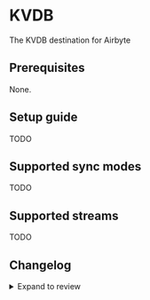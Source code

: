 # KVDB

The KVDB destination for Airbyte

## Prerequisites

None.

## Setup guide

TODO

## Supported sync modes

TODO

## Supported streams

TODO

## Changelog

<details>
  <summary>Expand to review</summary>

| Version | Date       | Pull Request                                              | Subject                                                                    |
|:--------| :--------- | :-------------------------------------------------------- | :------------------------------------------------------------------------- |
| 0.1.12 | 2024-09-21 | [43745](https://github.com/airbytehq/airbyte/pull/43745) | Update dependencies |
| 0.1.11 | 2024-08-22 | [44530](https://github.com/airbytehq/airbyte/pull/44530) | Update test dependencies |
| 0.1.10 | 2024-07-09 | [41285](https://github.com/airbytehq/airbyte/pull/41285) | Update dependencies |
| 0.1.9 | 2024-07-06 | [40796](https://github.com/airbytehq/airbyte/pull/40796) | Update dependencies |
| 0.1.8 | 2024-06-25 | [40409](https://github.com/airbytehq/airbyte/pull/40409) | Update dependencies |
| 0.1.7 | 2024-06-22 | [40016](https://github.com/airbytehq/airbyte/pull/40016) | Update dependencies |
| 0.1.6 | 2024-06-06 | [39236](https://github.com/airbytehq/airbyte/pull/39236) | [autopull] Upgrade base image to v1.2.2 |
| 0.1.5 | 2024-06-03 | [38894](https://github.com/airbytehq/airbyte/pull/38894) | Replace AirbyteLogger with logging.Logger |
| 0.1.4   | 2024-03-05 | [#35838](https://github.com/airbytehq/airbyte/pull/35838) | Un-archive connector                                                       |
| 0.1.3   | 2024-02-19 | [xxx](https://github.com/airbytehq/airbyte/pull/xxx)      | bump connector version to publish, convert to base docker image and poetry |
| 0.1.2   | 2024-02-19 | [35422](https://github.com/airbytehq/airbyte/pull/35422)  | bump connector version to publish                                          |
| 0.1.1   | 2024-02-16 | [35370](https://github.com/airbytehq/airbyte/pull/35370)  | bump connector version to publish                                          |
| 0.1.0   | 2021-07-19 | [4786](https://github.com/airbytehq/airbyte/pull/4786)    | Python Demo Destination: KVDB                                              |

</details>
